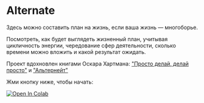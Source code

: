 # Alternate

Здесь можно составить план на жизнь, если ваша жизнь — многоборье.

Посмотреть, как будет выглядеть жизненный план, учитывая цикличность энергии, чередование сфер деятельности, сколько времени можно вложить и какой результат ожидать.

Проект вдохновлен книгами Оскара Хартмана: ["Просто делай, делай просто"](https://www.chitai-gorod.ru/r/AhSfL?erid=LjN8KBmSy) и ["Альтернейт"](https://alternate.ru)

Жми кнопку ниже, чтобы начать:

[![Open In Colab](https://colab.research.google.com/assets/colab-badge.svg)](https://colab.research.google.com/github/nokados/alternate/blob/main/Alternate.ipynb)
